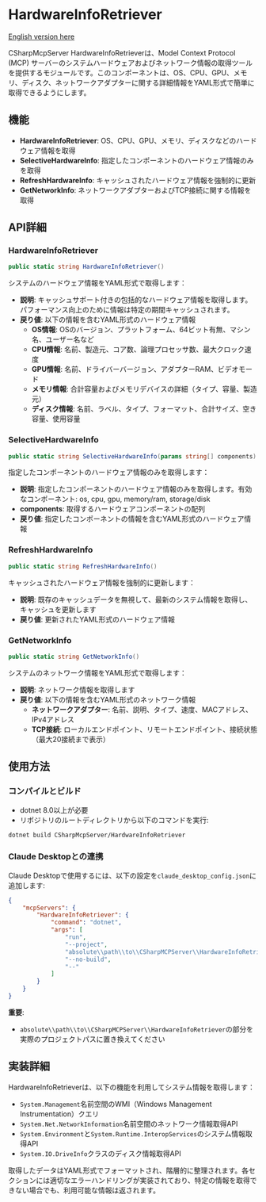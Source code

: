 ﻿# HardwareInfoRetriever

[English version here](README.md)

CSharpMcpServer HardwareInfoRetrieverは、Model Context Protocol (MCP) サーバーのシステムハードウェアおよびネットワーク情報の取得ツールを提供するモジュールです。このコンポーネントは、OS、CPU、GPU、メモリ、ディスク、ネットワークアダプターに関する詳細情報をYAML形式で簡単に取得できるようにします。

## 機能
- **HardwareInfoRetriever**: OS、CPU、GPU、メモリ、ディスクなどのハードウェア情報を取得
- **SelectiveHardwareInfo**: 指定したコンポーネントのハードウェア情報のみを取得
- **RefreshHardwareInfo**: キャッシュされたハードウェア情報を強制的に更新
- **GetNetworkInfo**: ネットワークアダプターおよびTCP接続に関する情報を取得

## API詳細

### HardwareInfoRetriever
```csharp
public static string HardwareInfoRetriever()
```
システムのハードウェア情報をYAML形式で取得します：
- **説明**: キャッシュサポート付きの包括的なハードウェア情報を取得します。パフォーマンス向上のために情報は特定の期間キャッシュされます。
- **戻り値**: 以下の情報を含むYAML形式のハードウェア情報
  - **OS情報**: OSのバージョン、プラットフォーム、64ビット有無、マシン名、ユーザー名など
  - **CPU情報**: 名前、製造元、コア数、論理プロセッサ数、最大クロック速度
  - **GPU情報**: 名前、ドライバーバージョン、アダプターRAM、ビデオモード
  - **メモリ情報**: 合計容量およびメモリデバイスの詳細（タイプ、容量、製造元）
  - **ディスク情報**: 名前、ラベル、タイプ、フォーマット、合計サイズ、空き容量、使用容量

### SelectiveHardwareInfo
```csharp
public static string SelectiveHardwareInfo(params string[] components)
```
指定したコンポーネントのハードウェア情報のみを取得します：
- **説明**: 指定したコンポーネントのハードウェア情報のみを取得します。有効なコンポーネント: os, cpu, gpu, memory/ram, storage/disk
- **components**: 取得するハードウェアコンポーネントの配列
- **戻り値**: 指定したコンポーネントの情報を含むYAML形式のハードウェア情報

### RefreshHardwareInfo
```csharp
public static string RefreshHardwareInfo()
```
キャッシュされたハードウェア情報を強制的に更新します：
- **説明**: 既存のキャッシュデータを無視して、最新のシステム情報を取得し、キャッシュを更新します
- **戻り値**: 更新されたYAML形式のハードウェア情報

### GetNetworkInfo
```csharp
public static string GetNetworkInfo()
```
システムのネットワーク情報をYAML形式で取得します：
- **説明**: ネットワーク情報を取得します
- **戻り値**: 以下の情報を含むYAML形式のネットワーク情報
  - **ネットワークアダプター**: 名前、説明、タイプ、速度、MACアドレス、IPv4アドレス
  - **TCP接続**: ローカルエンドポイント、リモートエンドポイント、接続状態（最大20接続まで表示）

## 使用方法

### コンパイルとビルド
- dotnet 8.0以上が必要
- リポジトリのルートディレクトリから以下のコマンドを実行:

```bash
dotnet build CSharpMcpServer/HardwareInfoRetriever
```

### Claude Desktopとの連携
Claude Desktopで使用するには、以下の設定を`claude_desktop_config.json`に追加します:

```json
{
    "mcpServers": {
        "HardwareInfoRetriever": {
            "command": "dotnet",
            "args": [
                "run",
                "--project",
                "absolute\\path\\to\\CSharpMCPServer\\HardwareInfoRetriever",
                "--no-build",
                "--"
            ]
        }
    }
}
```

**重要**: 
- `absolute\\path\\to\\CSharpMCPServer\\HardwareInfoRetriever`の部分を実際のプロジェクトパスに置き換えてください

## 実装詳細

HardwareInfoRetrieverは、以下の機能を利用してシステム情報を取得します：

- `System.Management`名前空間のWMI（Windows Management Instrumentation）クエリ
- `System.Net.NetworkInformation`名前空間のネットワーク情報取得API
- `System.Environment`と`System.Runtime.InteropServices`のシステム情報取得API
- `System.IO.DriveInfo`クラスのディスク情報取得API

取得したデータはYAML形式でフォーマットされ、階層的に整理されます。各セクションには適切なエラーハンドリングが実装されており、特定の情報を取得できない場合でも、利用可能な情報は返されます。